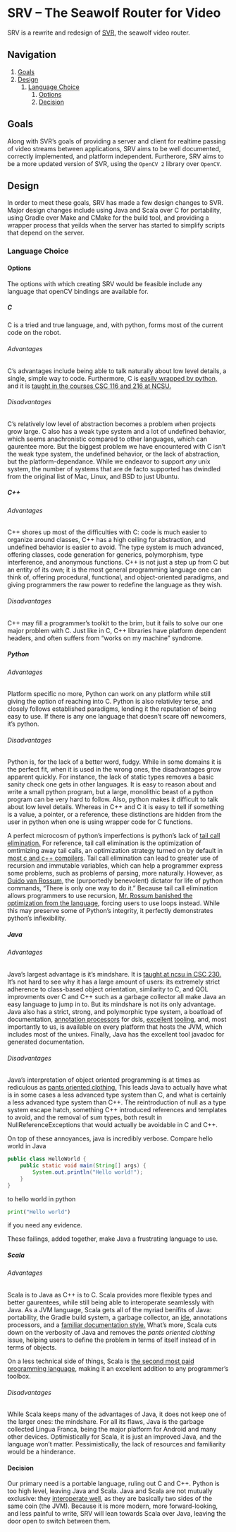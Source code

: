 # SRV – The Seawolf Router for Video

SRV is a rewrite and redesign of
[SVR](https://github.com/ncsurobotics/svr), the seawolf video router.

## Navigation

1.  [Goals](#goals)
2.  [Design](#design)
    1.  [Language Choice](#language-choice)
        1.  [Options](#options)
        2.  [Decision](#decision)

## Goals

Along with SVR’s goals of providing a server and client for realtime
passing of video streams between applications, SRV aims to be well
documented, correctly implemented, and platform independent. Furtherore,
SRV aims to be a more updated version of SVR, using the `OpenCV 2`
library over `OpenCV`.

## Design

In order to meet these goals, SRV has made a few design changes to SVR.
Major design changes include using Java and Scala over C for
portability, using Gradle over Make and CMake for the build tool, and
providing a wrapper process that yeilds when the server has started to
simplify scripts that depend on the server.

### Language Choice

#### Options

The options with which creating SRV would be feasible include any
language that openCV bindings are available for.

##### C

C is a tried and true language, and, with python, forms most of the
current code on the robot.

###### Advantages

C’s advantages include being able to talk naturally about low level
details, a single, simple way to code. Furthermore, C is [easily wrapped
by python,](http://swig.org/) and it is [taught in the courses CSC 116
and 216 at NCSU.](https://www.acs.ncsu.edu/php/coursecat/directory.php)

###### Disadvantages

C’s relatively low level of abstraction becomes a problem when projects
grow large. C also has a weak type system and a lot of undefined
behavior, which seems anachronistic compared to other languages, which
can gaurentee more. But the biggest problem we have encountered with C
isn’t the weak type system, the undefined behavior, or the lack of
abstraction, but the platform-dependance. While we endeavor to support
*any* unix system, the number of systems that are de facto supported has
dwindled from the original list of Mac, Linux, and BSD to just Ubuntu.

##### C++

###### Advantages

C++ shores up most of the difficulties with C: code is much easier to
organize around classes, C++ has a high ceiling for abstraction, and
undefined behavior is easier to avoid. The type system is much advanced,
offering classes, code generation for generics, polymorphism, type
interference, and anonymous functions. C++ is not just a step up from C
but an entity of its own; it is the most general programming language
one can think of, offering procedural, functional, and object-oriented
paradigms, and giving programmers the raw power to redefine the language
as they wish.

###### Disadvantages

C++ may fill a programmer’s toolkit to the brim, but it fails to solve
our one major problem with C. Just like in C, C++ libraries have
platform dependent headers, and often suffers from “works on my machine”
syndrome.

##### Python

###### Advantages

Platform specific no more, Python can work on any platform while still
giving the option of reaching into C. Python is also relativley terse,
and closely follows established paradigms, lending it the reputation of
being easy to use. If there is any one language that doesn’t scare off
newcomers, it’s python.

###### Disadvantages

Python is, for the lack of a better word, fudgy. While in some domains
it is the perfect fit, when it is used in the wrong ones, the
disadvantages grow apparent quickly. For instance, the lack of static
types removes a basic sanity check one gets in other languages. It is
easy to reason about and write a small python program, but a large,
monolithic beast of a python program can be very hard to follow. Also,
python makes it difficult to talk about low level details. Whereas in
C++ and C it is easy to tell if something is a value, a pointer, or a
reference, these distinctions are hidden from the user in python when
one is using wrapper code for C functions.

A perfect microcosm of python’s imperfections is python’s lack of [tail
call elimination.](https://en.wikipedia.org/wiki/Tail_call) For
reference, tail call elimination is the optimization of omtimizing away
tail calls, an optimization strategy turned on by default in [most c and
c++
compilers](https://stackoverflow.com/questions/34125/which-if-any-c-compilers-do-tail-recursion-optimization).
Tail call elimination can lead to greater use of recursion and immutable
variables, which can help a programmer express some problems, such as
problems of parsing, more naturally. However, as [Guido van
Rossum](https://gvanrossum.github.io/), the (purportedly benevolent)
dictator for life of python commands, “There is only one way to do it.”
Because tail call elimination allows programmers to use recursion,
[Mr. Rossum banished the optimization from the
language](http://neopythonic.blogspot.com/2009/04/tail-recursion-elimination.html),
forcing users to use loops instead. While this may preserve some of
Python’s integrity, it perfectly demonstrates python’s inflexibility.

##### Java

###### Advantages

Java’s largest advantage is it’s mindshare. It is [taught at ncsu in
CSC 230.](https://www.acs.ncsu.edu/php/coursecat/directory.php) It’s not
hard to see why it has a large amount of users: its extremely strict
adherence to class-based object orientation, similarity to C, and QOL
improvments over C and C++ such as a garbage collector all make Java an
easy language to jump in to. But its mindshare is not its only
advantage. Java also has a strict, strong, and polymorphic type system,
a boatload of documentation, [annotation
processors](https://docs.oracle.com/javase/7/docs/api/javax/annotation/processing/Processor.html)
for dsls, [excellent](https://www.jetbrains.com/idea/)
[tooling](https://gradle.org/), and, most importantly to us, is
available on every platform that hosts the JVM, which includes most of
the unixes. Finally, Java has the excellent tool javadoc for generated
documentation.

###### Disadvantages

Java’s interpretation of object oriented programming is at times as
rediculous as [pants oriented
clothing.](https://steve-yegge.blogspot.com/2006/03/execution-in-kingdom-of-nouns.html)
This leads Java to actually have what is in some cases a less advanced
type system than C, and what is certainly a less advanced type system
than C++. The reintroduction of null as a type system escape hatch,
something C++ introduced references and templates to avoid, and the
removal of sum types, both result in NullReferenceExceptions that would
actually be avoidable in C and C++.

On top of these annoyances, java is incredibly verbose. Compare hello
world in Java

``` java
public class HelloWorld { 
    public static void main(String[] args) {
        System.out.println("Hello world!");
    }
}
```

to hello world in python

``` python
print("Hello world")
```

if you need any evidence.

These failings, added together, make Java a frustrating language to use.

##### Scala

###### Advantages

Scala is to Java as C++ is to C. Scala provides more flexible types and
better gaurentees, while still being able to interoperate seamlessly
with Java. As a JVM language, Scala gets all of the myriad benifits of
Java: portability, the Gradle build system, a garbage collector, an
[ide](https://www.jetbrains.com/idea/), annotations processors, and a
[familiar documentation
style.](https://docs.scala-lang.org/style/scaladoc.html) What’s more,
Scala cuts down on the verbosity of Java and removes the *pants oriented
clothing* issue, helping users to define the problem in terms of itself
instead of in terms of objects.

On a less technical side of things, Scala is [the second most paid
programming
language](https://insights.stackoverflow.com/survey/2017#technology-top-paying-technologies-by-region),
making it an excellent addition to any programmer’s toolbox.

###### Disadvantages

While Scala keeps many of the advantages of Java, it does not keep one
of the larger ones: the mindshare. For all its flaws, Java is the
garbage collected Lingua Franca, being the major platform for Android
and many other devices. Optimistically for Scala, it is just an improved
Java, and the language won’t matter. Pessimistically, the lack of
resources and familiarity would be a hinderance.

#### Decision

Our primary need is a portable language, ruling out C and C++. Python is
too high level, leaving Java and Scala. Java and Scala are not mutually
exclusive: they [interoperate
well](http://www.codecommit.com/blog/java/interop-between-java-and-scala),
as they are basically two sides of the same coin (the JVM). Because it
is more modern, more forward-looking, and less painful to write, SRV
will lean towards Scala over Java, leaving the door open to switch
between them.
